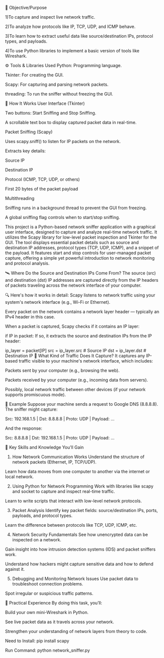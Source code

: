 🎯 Objective/Purpose

1)To capture and inspect live network traffic.

2)To analyze how protocols like IP, TCP, UDP, and ICMP behave.

3)To learn how to extract useful data like source/destination IPs, protocol types, and payloads.

4)To use Python libraries to implement a basic version of tools like Wireshark.

⚙️ Tools & Libraries Used
Python: Programming language.

Tkinter: For creating the GUI.

Scapy: For capturing and parsing network packets.

threading: To run the sniffer without freezing the GUI.

🧱 How It Works
User Interface (Tkinter)

Two buttons: Start Sniffing and Stop Sniffing.

A scrollable text box to display captured packet data in real-time.

Packet Sniffing (Scapy)

Uses scapy.sniff() to listen for IP packets on the network.

Extracts key details:

Source IP

Destination IP

Protocol (ICMP, TCP, UDP, or others)

First 20 bytes of the packet payload

Multithreading

Sniffing runs in a background thread to prevent the GUI from freezing.

A global sniffing flag controls when to start/stop sniffing.

This project is a Python-based network sniffer application with a graphical user interface, designed to capture and analyze 
real-time network traffic. It utilizes the Scapy library for low-level packet inspection and Tkinter for the GUI. The tool displays
essential packet details such as source and destination IP addresses, protocol types (TCP, UDP, ICMP), and a snippet of the payload.
It features start and stop controls for user-managed packet capture, offering a simple yet powerful introduction to network monitoring 
and protocol analysis.

🛰️ Where Do the Source and Destination IPs Come From?
The source (src) and destination (dst) IP addresses are captured directly from the IP headers of packets traveling across the network interface of your computer.

🔍 Here's how it works in detail:
Scapy listens to network traffic using your system's network interface (e.g., Wi-Fi or Ethernet).

Every packet on the network contains a network layer header — typically an IPv4 header in this case.

When a packet is captured, Scapy checks if it contains an IP layer:


if IP in packet:
If so, it extracts the source and destination IPs from the IP header:


ip_layer = packet[IP]
src = ip_layer.src  # Source IP
dst = ip_layer.dst  # Destination IP
📡 What Kind of Traffic Does It Capture?
It captures any IP-based traffic visible to your machine's network interface, which includes:

Packets sent by your computer (e.g., browsing the web).

Packets received by your computer (e.g., incoming data from servers).

Possibly, local network traffic between other devices (if your network supports promiscuous mode).

🧪 Example
Suppose your machine sends a request to Google DNS (8.8.8.8). The sniffer might capture:

Src: 192.168.1.5 | Dst: 8.8.8.8 | Proto: UDP | Payload: ...

And the response:

Src: 8.8.8.8 | Dst: 192.168.1.5 | Proto: UDP | Payload: ...

🧠 Key Skills and Knowledge You'll Gain
1. How Network Communication Works
Understand the structure of network packets (Ethernet, IP, TCP/UDP).

Learn how data moves from one computer to another via the internet or local network.

2. Using Python for Network Programming
Work with libraries like scapy and socket to capture and inspect real-time traffic.

Learn to write scripts that interact with low-level network protocols.

3. Packet Analysis
Identify key packet fields: source/destination IPs, ports, payloads, and protocol types.

Learn the difference between protocols like TCP, UDP, ICMP, etc.

4. Network Security Fundamentals
See how unencrypted data can be inspected on a network.

Gain insight into how intrusion detection systems (IDS) and packet sniffers work.

Understand how hackers might capture sensitive data and how to defend against it.

5. Debugging and Monitoring Network Issues
Use packet data to troubleshoot connection problems.

Spot irregular or suspicious traffic patterns.

🧰 Practical Experience
By doing this task, you’ll:

Build your own mini-Wireshark in Python.

See live packet data as it travels across your network.

Strengthen your understanding of network layers from theory to code.


Need to Install: pip install scapy

Run Command: python network_sniffer.py
